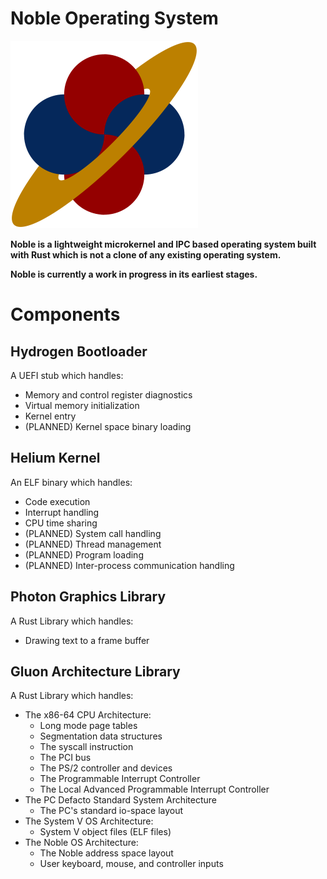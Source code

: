 # Noble Operating System

<img src="./.materials/logo-01.png" alt="Noble Logo (Version 1)" width="300"/>

**Noble is a lightweight microkernel and IPC based operating system built with Rust which is not a clone of any existing operating system.**

**Noble is currently a work in progress in its earliest stages.**

# Components

## Hydrogen Bootloader

A UEFI stub which handles:

* Memory and control register diagnostics
* Virtual memory initialization
* Kernel entry
* (PLANNED) Kernel space binary loading

## Helium Kernel

An ELF binary which handles:

* Code execution
* Interrupt handling
* CPU time sharing
* (PLANNED) System call handling
* (PLANNED) Thread management
* (PLANNED) Program loading
* (PLANNED) Inter-process communication handling

## Photon Graphics Library

A Rust Library which handles:

* Drawing text to a frame buffer

## Gluon Architecture Library

A Rust Library which handles:

* The x86-64 CPU Architecture:
  * Long mode page tables
  * Segmentation data structures
  * The syscall instruction
  * The PCI bus
  * The PS/2 controller and devices
  * The Programmable Interrupt Controller
  * The Local Advanced Programmable Interrupt Controller
* The PC Defacto Standard System Architecture
  * The PC's standard io-space layout
* The System V OS Architecture:
  * System V object files (ELF files)
* The Noble OS Architecture:
  * The Noble address space layout
  * User keyboard, mouse, and controller inputs
